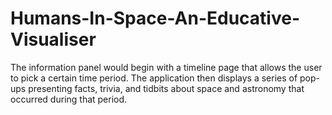 # Humans-In-Space-An-Educative-Visualiser
The information panel would begin with a timeline page that allows the user to pick a certain time period. The application then displays a series of pop-ups presenting facts,  trivia, and tidbits about space and astronomy that occurred during that period.
